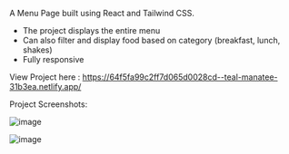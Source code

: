 A Menu Page built using React and Tailwind CSS. 

- The project displays the entire menu
- Can also filter and display food based on category (breakfast, lunch, shakes)
- Fully responsive

View Project here : https://64f5fa99c2ff7d065d0028cd--teal-manatee-31b3ea.netlify.app/

Project Screenshots:

![image](https://github.com/Shubham27052/menu-project/assets/68993711/fa85ec3d-df2b-463c-87d6-71dc395bca3d)

![image](https://github.com/Shubham27052/menu-project/assets/68993711/9ca879ff-27d9-4545-be5c-7c725ed903d1)


